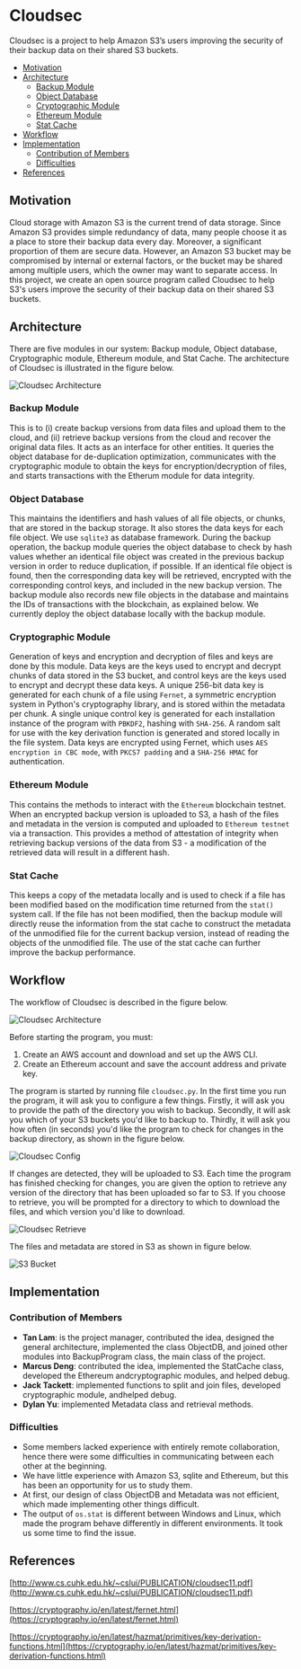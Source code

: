 # Cloudsec

Cloudsec is a project to help Amazon S3’s users improving the security of their backup data on their shared S3 buckets.

- [Motivation](#motivation)
- [Architecture](#architecture)
  - [Backup Module](#backup-module)
  - [Object Database](#object-database)
  - [Cryptographic Module](#cryptographic-module)
  - [Ethereum Module](#ethereum-module)
  - [Stat Cache](#stat-cache)
- [Workflow](#workflow)
- [Implementation](#implementation)
  - [Contribution of Members](#contribution-of-members)
  - [Difficulties](#difficulties)
- [References](#references)

## Motivation
Cloud storage with Amazon S3 is the current trend of data storage. Since Amazon S3 provides simple redundancy of data, many people choose it as a place to store their backup data every day. Moreover, a significant proportion of them are secure data. However, an Amazon S3 bucket may be compromised by internal or external factors, or the bucket may be shared among multiple users, which the owner may want to separate access. In this project, we create an open source program called Cloudsec to help S3's users improve the security of their backup data on their shared S3 buckets.

## Architecture
There are five modules in our system: Backup module, Object database, Cryptographic module, Ethereum module, and Stat Cache. The architecture of Cloudsec is illustrated in the figure below.

![Cloudsec Architecture](/docs/Cloudsec_architecture.png)

### Backup Module
This is to (i) create backup versions from data files and upload them to the cloud, and (ii) retrieve backup versions from the cloud and recover the original data files. It acts as an interface for other entities. It queries the object database for de-duplication optimization, communicates with the cryptographic module to obtain the keys for encryption/decryption of files, and starts transactions with the Etherum module for data integrity.

### Object Database
This maintains the identifiers and hash values of all file objects, or chunks, that are stored in the backup storage. It also stores the data keys for each file object. We use `sqlite3` as database framework. During the backup operation, the backup module queries the object database to check by hash values whether an identical file object was created in the previous backup version in order to reduce duplication, if possible. If an identical file object is found, then the corresponding data key will be retrieved, encrypted with the corresponding control keys, and included in the new backup version. The backup module also records new file objects in the database and maintains the IDs of transactions with the blockchain, as explained below. We currently deploy the object database locally with the backup module.

### Cryptographic Module
Generation of keys and encryption and decryption of files and keys are done by this module. Data keys are the keys used to encrypt and decrypt chunks of data stored in the S3 bucket, and control keys are the keys used to encrypt and decrypt these data keys. A unique 256-bit data key is generated for each chunk of a file using `Fernet`, a symmetric encryption system in Python's cryptography library, and is stored within the metadata per chunk. A single unique control key is generated for each installation instance of the program with `PBKDF2`, hashing with `SHA-256`. A random salt for use with the key derivation function is generated and stored locally in the file system. Data keys are encrypted using Fernet, which uses `AES encryption in CBC mode`, with `PKCS7 padding` and a `SHA-256 HMAC` for authentication.

### Ethereum Module
This contains the methods to interact with the `Ethereum` blockchain testnet. When an encrypted backup version is uploaded to S3, a hash of the files and metadata in the version is computed and uploaded to `Ethereum testnet` via a transaction. This provides a method of attestation of integrity when retrieving backup versions of the data from S3 - a modification of the retrieved data will result in a different hash.

### Stat Cache
This keeps a copy of the metadata locally and is used to check if a file has been modified based on the modification time returned from the `stat()` system call. If the file has not been modified, then the backup module will directly reuse the information from the stat cache to construct the metadata of the unmodified file for the current backup version, instead of reading the objects of the unmodified file. The use of the stat cache can further improve the backup performance.

## Workflow
The workflow of Cloudsec is described in the figure below.

![Cloudsec Architecture](/docs/Cloudsec_workflow-1.png)

Before starting the program, you must:
1. Create an AWS account and download and set up the AWS CLI.
2. Create an Ethereum account and save the account address and private key.

The program is started by running file `cloudsec.py`. In the first time you run the program, it will ask you to configure a few things. Firstly, it will ask you to provide the path of the directory you wish to backup. Secondly, it will ask you which of your S3 buckets you'd like to backup to. Thirdly, it will ask you how often (in seconds) you'd like the program to check for changes in the backup directory, as shown in the figure below.

![Cloudsec Config](./docs/config.png)

If changes are detected, they will be uploaded to S3. Each time the program has finished checking for changes, you are given the option to retrieve any version of the directory that has been uploaded so far to S3. If you choose to retrieve, you will be prompted for a directory to which to download the files, and which version you'd like to download.

![Cloudsec Retrieve](./docs/retrieve.png)

The files and metadata are stored in S3 as shown in figure below.

![S3 Bucket](./docs/bucketwider.png)

## Implementation
### Contribution of Members
- **Tan Lam**: is the project manager, contributed the idea, designed the general architecture, implemented the class ObjectDB, and joined other modules into BackupProgram class, the main class of the project.
- **Marcus Deng**: contributed the idea, implemented the StatCache class, developed the Ethereum andcryptographic modules, and helped debug.
- **Jack Tackett**: implemented functions to split and join files,  developed cryptographic module,  andhelped debug.
- **Dylan Yu**: implemented Metadata class and retrieval methods.

### Difficulties
- Some members lacked experience with entirely remote collaboration, hence there were some difficulties in communicating between each other at the beginning.
- We have little experience with Amazon S3, sqlite and Ethereum, but this has been an opportunity for us to study them.
- At first, our design of class ObjectDB and Metadata was not efficient, which made implementing other things difficult.
- The output of `os.stat` is different between Windows and Linux, which made the program behave differently in different environments. It took us some time to find the issue.

## References
[http://www.cs.cuhk.edu.hk/~cslui/PUBLICATION/cloudsec11.pdf](http://www.cs.cuhk.edu.hk/~cslui/PUBLICATION/cloudsec11.pdf)

[https://cryptography.io/en/latest/fernet.html](https://cryptography.io/en/latest/fernet.html)

[https://cryptography.io/en/latest/hazmat/primitives/key-derivation-functions.html](https://cryptography.io/en/latest/hazmat/primitives/key-derivation-functions.html)
